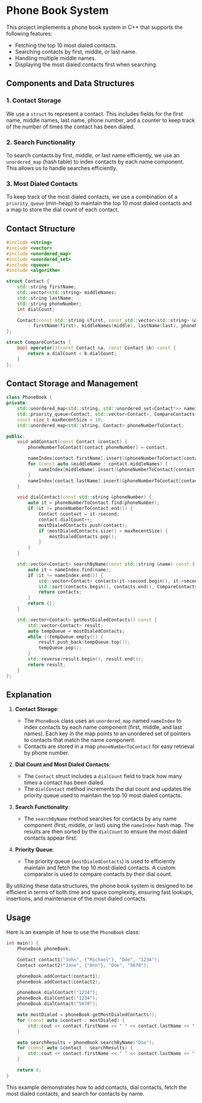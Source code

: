 # Phone Book System

This project implements a phone book system in C++ that supports the following features:
- Fetching the top 10 most dialed contacts.
- Searching contacts by first, middle, or last name.
- Handling multiple middle names.
- Displaying the most dialed contacts first when searching.

## Components and Data Structures

### 1. Contact Storage
We use a `struct` to represent a contact. This includes fields for the first name, middle names, last name, phone number, and a counter to keep track of the number of times the contact has been dialed.

### 2. Search Functionality
To search contacts by first, middle, or last name efficiently, we use an `unordered_map` (hash table) to index contacts by each name component. This allows us to handle searches efficiently.

### 3. Most Dialed Contacts
To keep track of the most dialed contacts, we use a combination of a `priority_queue` (min-heap) to maintain the top 10 most dialed contacts and a map to store the dial count of each contact.

## Contact Structure

```cpp
#include <string>
#include <vector>
#include <unordered_map>
#include <unordered_set>
#include <queue>
#include <algorithm>

struct Contact {
    std::string firstName;
    std::vector<std::string> middleNames;
    std::string lastName;
    std::string phoneNumber;
    int dialCount;

    Contact(const std::string &first, const std::vector<std::string> &middle, const std::string &last, const std::string &phone)
        : firstName(first), middleNames(middle), lastName(last), phoneNumber(phone), dialCount(0) {}
};

struct CompareContacts {
    bool operator()(const Contact &a, const Contact &b) const {
        return a.dialCount < b.dialCount;
    }
};
```

## Contact Storage and Management

```cpp
class PhoneBook {
private:
    std::unordered_map<std::string, std::unordered_set<Contact*>> nameIndex;
    std::priority_queue<Contact, std::vector<Contact>, CompareContacts> mostDialedContacts;
    const size_t maxRecentSize = 10;
    std::unordered_map<std::string, Contact> phoneNumberToContact;

public:
    void addContact(const Contact &contact) {
        phoneNumberToContact[contact.phoneNumber] = contact;

        nameIndex[contact.firstName].insert(&phoneNumberToContact[contact.phoneNumber]);
        for (const auto &middleName : contact.middleNames) {
            nameIndex[middleName].insert(&phoneNumberToContact[contact.phoneNumber]);
        }
        nameIndex[contact.lastName].insert(&phoneNumberToContact[contact.phoneNumber]);
    }

    void dialContact(const std::string &phoneNumber) {
        auto it = phoneNumberToContact.find(phoneNumber);
        if (it != phoneNumberToContact.end()) {
            Contact &contact = it->second;
            contact.dialCount++;
            mostDialedContacts.push(contact);
            if (mostDialedContacts.size() > maxRecentSize) {
                mostDialedContacts.pop();
            }
        }
    }

    std::vector<Contact> searchByName(const std::string &name) const {
        auto it = nameIndex.find(name);
        if (it != nameIndex.end()) {
            std::vector<Contact> contacts(it->second.begin(), it->second.end());
            std::sort(contacts.begin(), contacts.end(), CompareContacts());
            return contacts;
        }
        return {};
    }

    std::vector<Contact> getMostDialedContacts() const {
        std::vector<Contact> result;
        auto tempQueue = mostDialedContacts;
        while (!tempQueue.empty()) {
            result.push_back(tempQueue.top());
            tempQueue.pop();
        }
        std::reverse(result.begin(), result.end());
        return result;
    }
};
```

## Explanation

1. **Contact Storage**:
   - The `PhoneBook` class uses an `unordered_map` named `nameIndex` to index contacts by each name component (first, middle, and last names). Each key in the map points to an unordered set of pointers to contacts that match the name component.
   - Contacts are stored in a map `phoneNumberToContact` for easy retrieval by phone number.

2. **Dial Count and Most Dialed Contacts**:
   - The `Contact` struct includes a `dialCount` field to track how many times a contact has been dialed.
   - The `dialContact` method increments the dial count and updates the priority queue used to maintain the top 10 most dialed contacts.

3. **Search Functionality**:
   - The `searchByName` method searches for contacts by any name component (first, middle, or last) using the `nameIndex` hash map. The results are then sorted by the `dialCount` to ensure the most dialed contacts appear first.

4. **Priority Queue**:
   - The priority queue (`mostDialedContacts`) is used to efficiently maintain and fetch the top 10 most dialed contacts. A custom comparator is used to compare contacts by their dial count.

By utilizing these data structures, the phone book system is designed to be efficient in terms of both time and space complexity, ensuring fast lookups, insertions, and maintenance of the most dialed contacts.

## Usage

Here is an example of how to use the `PhoneBook` class:

```cpp
int main() {
    PhoneBook phoneBook;

    Contact contact1("John", {"Michael"}, "Doe", "1234");
    Contact contact2("Jane", {"Ann"}, "Doe", "5678");

    phoneBook.addContact(contact1);
    phoneBook.addContact(contact2);

    phoneBook.dialContact("1234");
    phoneBook.dialContact("1234");
    phoneBook.dialContact("5678");

    auto mostDialed = phoneBook.getMostDialedContacts();
    for (const auto &contact : mostDialed) {
        std::cout << contact.firstName << " " << contact.lastName << " - " << contact.phoneNumber << " (" << contact.dialCount << ")\n";
    }

    auto searchResults = phoneBook.searchByName("Doe");
    for (const auto &contact : searchResults) {
        std::cout << contact.firstName << " " << contact.lastName << " - " << contact.phoneNumber << " (" << contact.dialCount << ")\n";
    }

    return 0;
}
```

This example demonstrates how to add contacts, dial contacts, fetch the most dialed contacts, and search for contacts by name.
